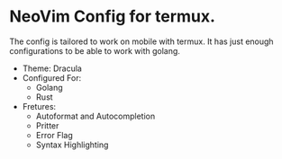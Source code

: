 # NeoVim Config for termux.

The config is tailored to work on mobile with termux. It has just enough configurations to be able to work with golang.

- Theme: Dracula
- Configured For: 
    - Golang 
    - Rust
- Fretures:
    - Autoformat and Autocompletion
    - Pritter
    - Error Flag
    - Syntax Highlighting
